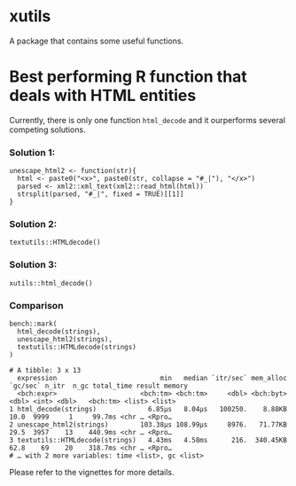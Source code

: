 # xutils

A package that contains some useful functions.


# Best performing R function that deals with HTML entities

Currently, there is only one function `html_decode` and it ourperforms several competing solutions.

### Solution 1:

```
unescape_html2 <- function(str){
  html <- paste0("<x>", paste0(str, collapse = "#_|"), "</x>")
  parsed <- xml2::xml_text(xml2::read_html(html))
  strsplit(parsed, "#_|", fixed = TRUE)[[1]]
}
```

### Solution 2:

```
textutils::HTMLdecode()
```

### **Solution 3**:
```
xutils::html_decode()
```

### Comparison

```{r}
bench::mark(
  html_decode(strings),
  unescape_html2(strings),
  textutils::HTMLdecode(strings)
)

# A tibble: 3 x 13
  expression                          min   median `itr/sec` mem_alloc `gc/sec` n_itr  n_gc total_time result memory
  <bch:expr>                     <bch:tm> <bch:tm>     <dbl> <bch:byt>    <dbl> <int> <dbl>   <bch:tm> <list> <list>
1 html_decode(strings)             6.85µs   8.04µs   100250.    8.88KB     10.0  9999     1     99.7ms <chr … <Rpro…
2 unescape_html2(strings)        103.38µs 108.99µs     8976.   71.77KB     29.5  3957    13    440.9ms <chr … <Rpro…
3 textutils::HTMLdecode(strings)   4.43ms   4.58ms      216.  340.45KB     62.8    69    20    318.7ms <chr … <Rpro…
# … with 2 more variables: time <list>, gc <list>
```

Please refer to the vignettes for more details.
